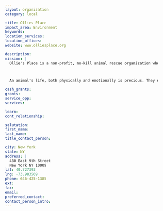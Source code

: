 ```yaml
---
layout: organization
category: local

title: Ollies Place
impact_area: Environment
keywords: 
location_services: 
location_offices: 
website: www.olliesplace.org

description: 
mission: |
  Ollie's Place is a non-profit, no-kill animal rescue organization whose ultimate goal is a permanent loving home for every adoptable animal.

  

  An animal's life, both physically and emotionally is precious. They develop strong feelings for humans, they bond quickly and are heartbroken when rejected, returned to a shelter, or worse - turned out on the street. Too often people make a split decision to adopt a pet, and that animal will have to live with that person's decision for the rest of their lives. So when you see that pet who looks really cute, and you just can't wait to take him or her home, think first about how much he or she may have already suffered in life. Make sure that you adopt a pet for the right reasons.

cash_grants: 
grants: 
service_opp: 
services: 

learn: 
cont_relationship: 

salutation: 
first_name: 
last_name: 
title_contact_person: 

city: New York
state: NY
address: |
  430 East 9th Street  
  New York NY 10009
lat: 40.727393
lng: -73.983569
phone: 646-425-1385
ext: 
fax: 
email: 
preferred_contact: 
contact_person_intro: 
---
```

